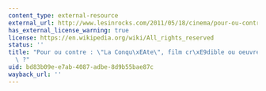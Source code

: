 ```yaml
---
content_type: external-resource
external_url: http://www.lesinrocks.com/2011/05/18/cinema/pour-ou-contre-la-conquete-film-credible-ou-oeuvre-affligeante-1115134/
has_external_license_warning: true
license: https://en.wikipedia.org/wiki/All_rights_reserved
status: ''
title: "Pour ou contre : \"La Conqu\xEAte\", film cr\xE9dible ou oeuvre affligeante\
  \ ?"
uid: bd83b09e-e7ab-4087-adbe-8d9b55bae87c
wayback_url: ''
---
```

